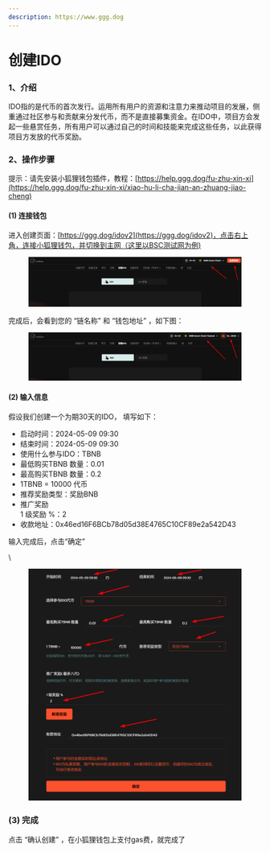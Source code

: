 ```yaml
---
description: https://www.ggg.dog
---
```


# 创建IDO

### 1、介绍

IDO指的是代币的首次发行。运用所有用户的资源和注意力来推动项目的发展，侧重通过社区参与和贡献来分发代币，而不是直接募集资金。在IDO中，项目方会发起一些悬赏任务，所有用户可以通过自己的时间和技能来完成这些任务，以此获得项目方发放的代币奖励。

### 2、操作步骤

提示：请先安装小狐狸钱包插件，教程：[https://help.ggg.dog/fu-zhu-xin-xi](https://help.ggg.dog/fu-zhu-xin-xi/xiao-hu-li-cha-jian-an-zhuang-jiao-cheng)

#### (1) 连接钱包

进入创建页面：[https://ggg.dog/idov2](https://ggg.dog/idov2)，点击右上角，连接小狐狸钱包，并切换到主网（这里以BSC测试网为例)

<figure><img src="../.gitbook/assets/image.png" alt=""><figcaption></figcaption></figure>

完成后，会看到您的 “链名称” 和 “钱包地址” ，如下图：

<figure><img src="../.gitbook/assets/image (1).png" alt=""><figcaption></figcaption></figure>

#### (2) 输入信息

假设我们创建一个为期30天的IDO， 填写如下：

* 启动时间：2024-05-09 09:30
* 结束时间：2024-05-09 09:30
* 使用什么参与IDO：TBNB
* 最低购买TBNB 数量：0.01
* 最高购买TBNB 数量：0.2
* 1TBNB = 10000  代币
* 推荐奖励类型：奖励BNB
* 推广奖励\
  1 级奖励 %：2
* 收款地址：0x46ed16F6BCb78d05d38E4765C10CF89e2a542D43

输入完成后，点击“确定”

\


<figure><img src="../.gitbook/assets/000 (1).jpg" alt=""><figcaption></figcaption></figure>

### (3) 完成

点击 “确认创建” ，在小狐狸钱包上支付gas费，就完成了

<figure><img src="https://lh7-us.googleusercontent.com/POVUIiidovE1ZrUPpyv-zBplcKrts5ZNNS85Mh4w9Q8DZZU--WMt7OGaASOtQ4eVC2DxYV-1MsRD74pdhlfHUbx-NVc-6DcvXkEzIP1xVlEjHS2rYBYY8_BjdMa9VK81b0VN3ILfhP__NUDAI06K8y0" alt=""><figcaption></figcaption></figure>
